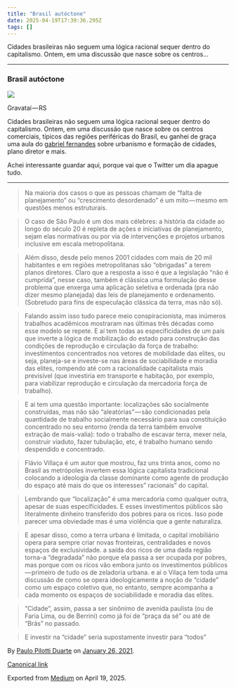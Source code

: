 ```yaml
---
title: "Brasil autóctone"
date: 2025-04-19T17:39:36.295Z
tags: []
---
```


Cidades brasileiras não seguem uma lógica racional sequer dentro do capitalismo. Ontem, em uma discussão que nasce sobre os centros…

* * *

### Brasil autóctone

![](https://cdn-images-1.medium.com/max/2560/1*hWvLCQ4TQabBpDnUZOuGGg.png)

Gravataí — RS

Cidades brasileiras não seguem uma lógica racional sequer dentro do capitalismo. Ontem, em uma discussão que nasce sobre os centros comerciais, típicos das regiões periféricas do Brasil, eu ganhei de graça uma aula do [gabriel fernandes](https://medium.com/u/2cabf8500e55) sobre urbanismo e formação de cidades, plano diretor e mais.

Achei interessante guardar aqui, porque vai que o Twitter um dia apague tudo.

* * *

> Na maioria dos casos o que as pessoas chamam de “falta de planejamento” ou “crescimento desordenado” é um mito — mesmo em questões menos estruturais.

> O caso de São Paulo é um dos mais célebres: a história da cidade ao longo do século 20 é repleta de ações e iniciativas de planejamento, sejam elas normativas ou por via de intervenções e projetos urbanos inclusive em escala metropolitana.

> Além disso, desde pelo menos 2001 cidades com mais de 20 mil habitantes e em regiões metropolitanas são “obrigadas” a terem planos diretores. Claro que a resposta a isso é que a legislação “não é cumprida”, nesse caso, também é clássica uma formulação desse problema que enxerga uma aplicação seletiva e ordenada (pra não dizer mesmo planejada) das leis de planejamento e ordenamento. (Sobretudo para fins de especulação clássica da terra, mas não só).

> Falando assim isso tudo parece meio conspiracionista, mas inúmeros trabalhos acadêmicos mostraram nas últimas três décadas como esse modelo se repete. E aí tem todas as especificidades de um país que inverte a lógica de mobilização do estado para construção das condições de reprodução e circulação da força de trabalho: investimentos concentrados nos vetores de mobilidade das elites, ou seja, planeja-se e investe-se nas áreas de sociabilidade e moradia das elites, rompendo até com a racionalidade capitalista mais previsível (que investiria em transporte e habitação, por exemplo, para viabilizar reprodução e circulação da mercadoria força de trabalho).

> E aí tem uma questão importante: localizações são socialmente construídas, mas não são “aleatórias” — são condicionadas pela quantidade de trabalho socialmente necessário para sua constituição concentrado no seu entorno (renda da terra também envolve extração de mais-valia): todo o trabalho de escavar terra, mexer nela, construir viaduto, fazer tubulação, etc, é trabalho humano sendo despendido e concentrado.

> Flávio Villaça é um autor que mostrou, faz uns trinta anos, como no Brasil as metrópoles invertem essa lógica capitalista tradicional colocando a ideologia da classe dominante como agente de produção do espaço até mais do que os interesses” racionais” do capital.

> Lembrando que “localização” é uma mercadoria como qualquer outra, apesar de suas especificidades. E esses investimentos públicos são literalmente dinheiro transferido dos pobres para os ricos. Isso pode parecer uma obviedade mas é uma violência que a gente naturaliza.

> E apesar disso, como a terra urbana é limitada, o capital imobiliário opera para sempre criar novas fronteiras, centralidades e novos espaços de exclusividade. a saída dos ricos de uma dada região torna-a “degradada” não porque ela passa a ser ocupada por pobres, mas porque com os ricos vão embora junto os investimentos públicos — primeiro de tudo os de zeladoria urbana. e aí o Vilaça tem toda uma discussão de como se opera ideologicamente a noção de “cidade” como um espaço coletivo que, no entanto, sempre acompanha a cada momento os espaços de sociabilidade e moradia das elites.

> “Cidade”, assim, passa a ser sinônimo de avenida paulista (ou de Faria Lima, ou de Berrini) como já foi de “praça da sé” ou até de “Brás” no passado.

> E investir na “cidade” seria supostamente investir para “todos”

By [Paulo Pilotti Duarte](https://medium.com/@paulopilotti) on [January 26, 2021](https://medium.com/p/122a76094861).

[Canonical link](https://medium.com/@paulopilotti/brasil-aut%C3%B3ctone-122a76094861)

Exported from [Medium](https://medium.com) on April 19, 2025.